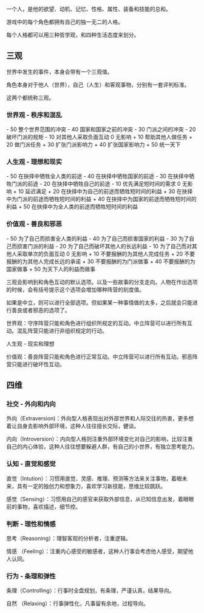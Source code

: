 一个人，是他的欲望、动机、记忆、性格、属性、装备和技能的总和。

游戏中的每个角色都拥有自己的独一无二的人格。

每个人格都可以用三种哲学观，和四种生活态度来划分。

## 三观

世界中发生的事件，本身会带有一个三观值。

角色本身对于他人（世界），自己（人生）和客观事物，分别有一套评判标准。

这两个都统称三观。

### 世界观 - 秩序和混乱

\- 50 整个世界范围的冲突
\- 40 国家和国家之前的冲突
\- 30 门派之间的冲突
\- 20 破坏门派的规矩
\- 10 对其他人采取负面互动
0 无影响
\+ 10 帮助其他人做任务
\+ 20 做门派任务
\+ 30 扩张门派影响力
\+ 40 扩张国家影响力
\+ 50 统一天下

### 人生观 - 理想和现实

\- 50 在抉择中牺牲全人类的前途
\- 40 在抉择中牺牲国家的前途
\- 30 在抉择中牺牲门派的前途
\- 20 在抉择中牺牲自己的前途
\- 10 优先满足短时间的需求
0 无影响
\+ 10 延迟满足
\+ 20 在抉择中为自己的前途而牺牲短时间的利益
\+ 30 在抉择中为门派的前途而牺牲短时间的利益
\+ 40 在抉择中为国家的前途而牺牲短时间的利益
\+ 50 在抉择中为全人类的前途而牺牲短时间的利益

### 价值观 - 善良和邪恶

\- 50 为了自己而损害全人类的利益
\- 40 为了自己而损害国家的利益
\- 30 为了自己而损害门派的利益
\- 20 为了自己而破坏其他人的长远利益
\- 10 为了自己而对其他人采取单次的负面互动
0 无影响
\+ 10 不要报酬的为其他人完成任务
\+ 20 不要报酬的为其他人完成长远的承诺
\+ 30 不要报酬的为门派做事
\+ 40 不要报酬的为国家做事
\+ 50 为天下人的利益而做事

三观会影响到和角色互动的默认选项。以及一些故事的分支走向。人物在作出选项的时候，会有括号提示这个选项会增加哪种阵营的刻度值。

如果是中立，则可以进行全部选项。但如果某一种事情做的太多，之后就会只能进行善良或者邪恶的选项了。

世界观：守序阵营只能和角色进行组织所规定的互动。中立阵营可以进行所有互动。混乱阵营只能进行非组织规定的行动。

人生观 - 现实和理想

价值观：善良阵营只能和角色进行正常互动。中立阵营可以进行所有互动。邪恶阵营只能进行破坏性互动。

## 四维

### 社交 - 外向和内向

外向（Extraversion)：外向型人格表现出对外部世界和人际交往的热衷，更多想着让自身去影响外部环境，这种人往往擅长交际，健谈。

内向（Introversion）：内向型人格则注重外部环境变化对自己的影响，比较注重自己的内心体验，这种人往往想要躲避人群，有自己的小世界，有独立思考能力。

### 认知 - 直觉和感觉

直觉（Intution）：习惯用直觉、灵感、推理、预测等方法来关注事物，着眼未来，具有一定的独创力和想象力，喜欢学习新技能，思维比较跳跃。

感觉（Sensing）：习惯用自己的感官来获取外部信息，从已知信息出发，着眼眼前的事物，喜欢描述，细节控。

### 判断 - 理性和情感

思考（Reasoning）：理智客观的分析者，注重逻辑。

情感 （Feeling）：注重内心感受的敏感者，这种人行事会考虑他人感受，期望他人认同。

### 行为 - 条理和弹性

条理（Controlling）：行事时全盘规划，有条理，严谨认真，结果导向。

自然 （Relaxing）：行事弹性化，凡事留有余地，过程导向。
